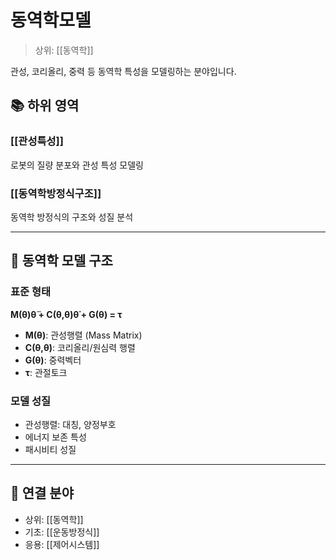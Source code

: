 # 동역학모델

> 상위: [[동역학]]

관성, 코리올리, 중력 등 동역학 특성을 모델링하는 분야입니다.

## 📚 하위 영역

### [[관성특성]]
로봇의 질량 분포와 관성 특성 모델링

### [[동역학방정식구조]]
동역학 방정식의 구조와 성질 분석

---

## 🎯 동역학 모델 구조

### 표준 형태
**M(θ)θ̈ + C(θ,θ̇)θ̇ + G(θ) = τ**

- **M(θ)**: 관성행렬 (Mass Matrix)
- **C(θ,θ̇)**: 코리올리/원심력 행렬
- **G(θ)**: 중력벡터
- **τ**: 관절토크

### 모델 성질
- 관성행렬: 대칭, 양정부호
- 에너지 보존 특성
- 패시비티 성질

---

## 🔗 연결 분야
- 상위: [[동역학]]
- 기초: [[운동방정식]]
- 응용: [[제어시스템]]